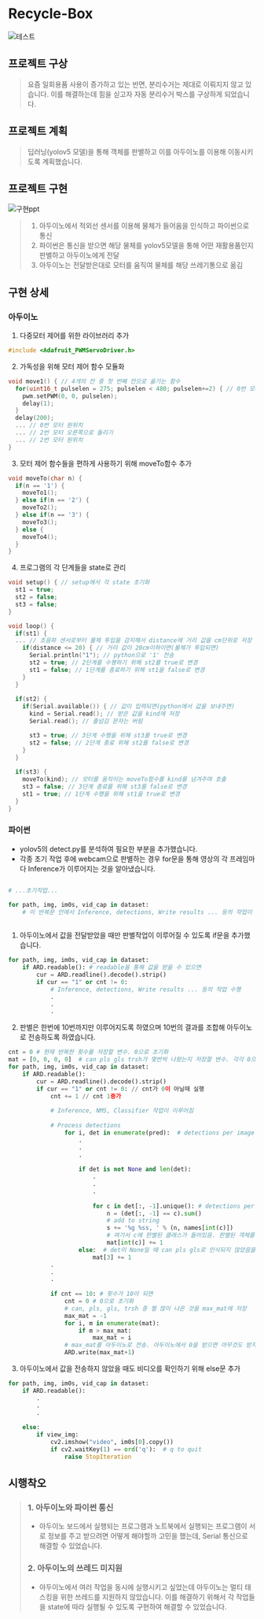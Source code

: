 # Recycle-Box

![테스트](https://user-images.githubusercontent.com/58541838/100490861-640c0f00-3162-11eb-957c-3499ebdd38a3.gif)

## 프로젝트 구상

> 요즘 일회용품 사용이 증가하고 있는 반면, 분리수거는 제대로 이뤄지지 않고 있습니다. 이를 해결하는데 힘을 싣고자 자동 분리수거 박스를 구상하게 되었습니다.

## 프로젝트 계획

> 딥러닝(yolov5 모델)을 통해 객체를 판별하고 이를 아두이노를 이용해 이동시키도록 계획했습니다.

## 프로젝트 구현

![구현ppt](https://user-images.githubusercontent.com/58541838/99402841-2373f080-292d-11eb-8cdf-6f42bfa134ff.png)

> 1. 아두이노에서 적외선 센서를 이용해 물체가 들어옴을 인식하고 파이썬으로 통신
> 2. 파이썬은 통신을 받으면 해당 물체를 yolov5모델을 통해 어떤 재활용품인지 판별하고 아두이노에게 전달
> 3. 아두이노는 전달받은대로 모터를 움직여 물체를 해당 쓰레기통으로 옮김

## 구현 상세

### 아두이노
1. 다중모터 제어를 위한 라이브러리 추가
``` c
#include <Adafruit_PWMServoDriver.h>

```
2. 가독성을 위해 모터 제어 함수 모듈화
``` c
void move1() { // 4개의 칸 중 첫 번째 칸으로 옮기는 함수
  for(uint16_t pulselen = 275; pulselen < 480; pulselen+=2) { // 0번 모터 오른쪽으로 돌리기
    pwm.setPWM(0, 0, pulselen);
    delay(1);
  }
  delay(200);
  ... // 0번 모터 원위치
  ... // 2번 모터 오른쪽으로 돌리기
  ... // 2번 모터 원위치
}
```
3. 모터 제어 함수들을 편하게 사용하기 위해 moveTo함수 추가
``` c
void moveTo(char n) {
  if(n == '1') {
    moveTo1();
  } else if(n == '2') {
    moveTo2();
  } else if(n == '3') {
    moveTo3();
  } else {
    moveTo4();
  }
}
```
4. 프로그램의 각 단계들을 state로 관리
``` c
void setup() { // setup에서 각 state 초기화
  st1 = true;
  st2 = false;
  st3 = false;
}

void loop() {
  if(st1) {
  ... // 초음파 센서로부터 물체 투입을 감지해서 distance에 거리 값을 cm단위로 저장
    if(distance <= 20) { // 거리 값이 20cm이하이면(물체가 투입되면)
      Serial.println("1"); // python으로 '1' 전송
      st2 = true; // 2단계를 수행하기 위해 st2를 true로 변경
      st1 = false; // 1단계를 종료하기 위해 st1을 false로 변경
    }
  }
  
  if(st2) {
    if(Serial.available()) { // 값이 입력되면(python에서 값을 보내주면)
      kind = Serial.read(); // 받은 값을 kind에 저장
      Serial.read(); // 줄넘김 문자는 버림

      st3 = true; // 3단계 수행을 위해 st3를 true로 변경
      st2 = false; // 2단계 종료 위해 st2를 false로 변경
    }
  }
  
  if(st3) {
    moveTo(kind); // 모터를 움직이는 moveTo함수를 kind를 넘겨주며 호출
    st3 = false; // 3단계 종료를 위해 st3를 false로 변경
    st1 = true; // 1단계 수행을 위해 st1을 true로 변경
  }
}
```

### 파이썬
* yolov5의 detect.py를 분석하여 필요한 부분을 추가했습니다.
* 각종 초기 작업 후에 webcam으로 판별하는 경우 for문을 통해 영상의 각 프레임마다 Inference가 이루어지는 것을 알아냈습니다.
``` python

# ...초기작업...

for path, img, im0s, vid_cap in dataset:
    # 이 반복문 안에서 Inference, detections, Write results ... 등의 작업이 이루어짐
  
```
1. 아두이노에서 값을 전달받았을 때만 판별작업이 이루어질 수 있도록 if문을 추가했습니다.
``` python
for path, img, im0s, vid_cap in dataset:
    if ARD.readable(): # readable을 통해 값을 받을 수 있으면
        cur = ARD.readline().decode().strip()
        if cur == "1" or cnt != 0:
            # Inference, detections, Write results ... 등의 작업 수행
            .
            .
            .
```
2. 판별은 한번에 10번까지만 이루어지도록 하였으며 10번의 결과를 조합해 아두이노로 전송하도록 하였습니다.
``` python
cnt = 0 # 현재 반복한 횟수를 저장할 변수. 0으로 초기화
mat = [0, 0, 0, 0]  # can pls gls trsh가 몇번씩 나왔는지 저장할 변수. 각각 0으로 초기화
for path, img, im0s, vid_cap in dataset:
    if ARD.readable():
        cur = ARD.readline().decode().strip()
        if cur == "1" or cnt != 0: // cnt가 0이 아닐때 실행
            cnt += 1 // cnt 1증가
            
            # Inference, NMS, Classifier 작업이 이루어짐
            
            # Process detections
                for i, det in enumerate(pred):  # detections per image                 
                    .
                    .
                    .
                    
                    if det is not None and len(det):
                        .
                        .
                        .
                        
                        for c in det[:, -1].unique(): # detections per class
                            n = (det[:, -1] == c).sum()
                            # add to string
                            s += '%g %ss, ' % (n, names[int(c)])
                            # 여기서 c에 판별된 클래스가 들어있음. 판별된 객체를 mat[int(c)]에 추가해줌
                            mat[int(c)] += 1
                    else:  # det이 None일 때 can pls gls로 인식되지 않았음을 의미하므로 trsh 1 증가
                        mat[3] += 1    
            .
            .
            .
            
            if cnt == 10: # 횟수가 10이 되면
                cnt = 0 # 0으로 초기화
                # can, pls, gls, trsh 중 젤 많이 나온 것을 max_mat에 저장
                max_mat = -1
                for i, m in enumerate(mat):
                    if m > max_mat:
                        max_mat = i
                # max_mat를 아두이노로 전송. 아두이노에서 0을 받으면 아무것도 받지 않았다고 인식되어 1을 더하여 전송
                ARD.write(max_mat+1)
```
3. 아두이노에서 값을 전송하지 않았을 때도 비디오를 확인하기 위해 else문 추가
``` python
for path, img, im0s, vid_cap in dataset:
    if ARD.readable():
        .
        .
        .
        
    else:
        if view_img:
            cv2.imshow("video", im0s[0].copy())
            if cv2.waitKey(1) == ord('q'):  # q to quit
                raise StopIteration
```

## 시행착오

> ### 1. 아두이노와 파이썬 통신
>
> * 아두이노 보드에서 실행되는 프로그램과 노트북에서 실행되는 프로그램이 서로 정보를 주고 받으려면 어떻게 해야할까 고민을 했는데, Serial 통신으로 해결할 수 있었습니다.
>
> ### 2. 아두이노의 쓰레드 미지원
>
> * 아두이노에서 여러 작업을 동시에 실행시키고 싶었는데 아두이노는 멀티 태스킹을 위한 쓰레드를 지원하지 않았습니다. 이를 해결하기 위해서 각 작업들을 state에 따라 실행될 수 있도록 구현하여 해결할 수 있었습니다.
